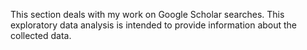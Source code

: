 This section deals with my work on Google Scholar searches. This exploratory data analysis is intended to provide information about the collected data.
